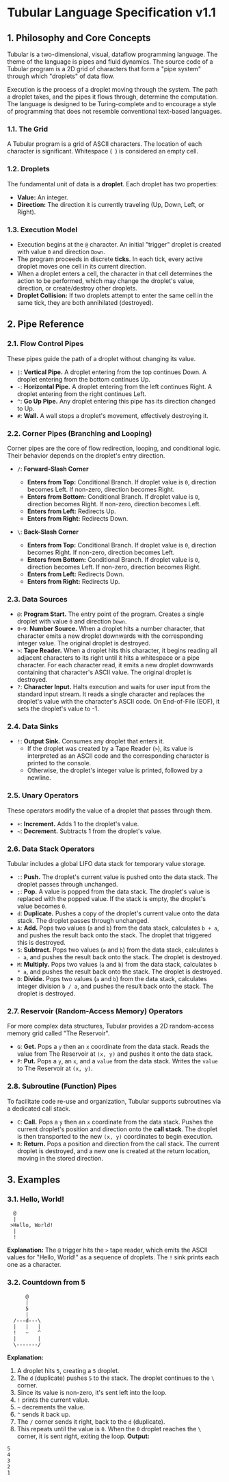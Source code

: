 # Tubular Language Specification v1.1

## 1. Philosophy and Core Concepts

Tubular is a two-dimensional, visual, dataflow programming language. The theme of the language is pipes and fluid dynamics. The source code of a Tubular program is a 2D grid of characters that form a "pipe system" through which "droplets" of data flow.

Execution is the process of a droplet moving through the system. The path a droplet takes, and the pipes it flows through, determine the computation. The language is designed to be Turing-complete and to encourage a style of programming that does not resemble conventional text-based languages.

### 1.1. The Grid
A Tubular program is a grid of ASCII characters. The location of each character is significant. Whitespace (` `) is considered an empty cell.

### 1.2. Droplets
The fundamental unit of data is a **droplet**. Each droplet has two properties:
*   **Value:** An integer.
*   **Direction:** The direction it is currently traveling (Up, Down, Left, or Right).

### 1.3. Execution Model
*   Execution begins at the `@` character. An initial "trigger" droplet is created with value `0` and direction `Down`.
*   The program proceeds in discrete **ticks**. In each tick, every active droplet moves one cell in its current direction.
*   When a droplet enters a cell, the character in that cell determines the action to be performed, which may change the droplet's value, direction, or create/destroy other droplets.
*   **Droplet Collision:** If two droplets attempt to enter the same cell in the same tick, they are both annihilated (destroyed).

## 2. Pipe Reference

### 2.1. Flow Control Pipes
These pipes guide the path of a droplet without changing its value.

*   `|`: **Vertical Pipe.** A droplet entering from the top continues Down. A droplet entering from the bottom continues Up.
*   `-`: **Horizontal Pipe.** A droplet entering from the left continues Right. A droplet entering from the right continues Left.
*   `^`: **Go Up Pipe.** Any droplet entering this pipe has its direction changed to Up.
*   `#`: **Wall.** A wall stops a droplet's movement, effectively destroying it.

### 2.2. Corner Pipes (Branching and Looping)
Corner pipes are the core of flow redirection, looping, and conditional logic. Their behavior depends on the droplet's entry direction.

*   `/`: **Forward-Slash Corner**
    *   **Enters from Top:** Conditional Branch. If droplet value is `0`, direction becomes Left. If non-zero, direction becomes Right.
    *   **Enters from Bottom:** Conditional Branch. If droplet value is `0`, direction becomes Right. If non-zero, direction becomes Left.
    *   **Enters from Left:** Redirects Up.
    *   **Enters from Right:** Redirects Down.

*   `\`: **Back-Slash Corner**
    *   **Enters from Top:** Conditional Branch. If droplet value is `0`, direction becomes Right. If non-zero, direction becomes Left.
    *   **Enters from Bottom:** Conditional Branch. If droplet value is `0`, direction becomes Left. If non-zero, direction becomes Right.
    *   **Enters from Left:** Redirects Down.
    *   **Enters from Right:** Redirects Up.

### 2.3. Data Sources
*   `@`: **Program Start.** The entry point of the program. Creates a single droplet with value `0` and direction `Down`.
*   `0`-`9`: **Number Source.** When a droplet hits a number character, that character emits a new droplet downwards with the corresponding integer value. The original droplet is destroyed.
*   `>`: **Tape Reader.** When a droplet hits this character, it begins reading all adjacent characters to its right until it hits a whitespace or a pipe character. For each character read, it emits a new droplet downwards containing that character's ASCII value. The original droplet is destroyed.
*   `?`: **Character Input.** Halts execution and waits for user input from the standard input stream. It reads a single character and replaces the droplet's value with the character's ASCII code. On End-of-File (EOF), it sets the droplet's value to -1.

### 2.4. Data Sinks
*   `!`: **Output Sink.** Consumes any droplet that enters it.
    *   If the droplet was created by a Tape Reader (`>`), its value is interpreted as an ASCII code and the corresponding character is printed to the console.
    *   Otherwise, the droplet's integer value is printed, followed by a newline.

### 2.5. Unary Operators
These operators modify the value of a droplet that passes through them.

*   `+`: **Increment.** Adds 1 to the droplet's value.
*   `~`: **Decrement.** Subtracts 1 from the droplet's value.

### 2.6. Data Stack Operators
Tubular includes a global LIFO data stack for temporary value storage.

*   `:`: **Push.** The droplet's current value is pushed onto the data stack. The droplet passes through unchanged.
*   `;`: **Pop.** A value is popped from the data stack. The droplet's value is replaced with the popped value. If the stack is empty, the droplet's value becomes `0`.
*   `d`: **Duplicate.** Pushes a copy of the droplet's current value onto the data stack. The droplet passes through unchanged.
*   `A`: **Add.** Pops two values (`a` and `b`) from the data stack, calculates `b + a`, and pushes the result back onto the stack. The droplet that triggered this is destroyed.
*   `S`: **Subtract.** Pops two values (`a` and `b`) from the data stack, calculates `b - a`, and pushes the result back onto the stack. The droplet is destroyed.
*   `M`: **Multiply.** Pops two values (`a` and `b`) from the data stack, calculates `b * a`, and pushes the result back onto the stack. The droplet is destroyed.
*   `D`: **Divide.** Pops two values (`a` and `b`) from the data stack, calculates integer division `b / a`, and pushes the result back onto the stack. The droplet is destroyed.

### 2.7. Reservoir (Random-Access Memory) Operators
For more complex data structures, Tubular provides a 2D random-access memory grid called "The Reservoir".

*   `G`: **Get.** Pops a `y` then an `x` coordinate from the data stack. Reads the value from The Reservoir at `(x, y)` and pushes it onto the data stack.
*   `P`: **Put.** Pops a `y`, an `x`, and a `value` from the data stack. Writes the `value` to The Reservoir at `(x, y)`.

### 2.8. Subroutine (Function) Pipes
To facilitate code re-use and organization, Tubular supports subroutines via a dedicated call stack.

*   `C`: **Call.** Pops a `y` then an `x` coordinate from the data stack. Pushes the current droplet's position and direction onto the **call stack**. The droplet is then transported to the new `(x, y)` coordinates to begin execution.
*   `R`: **Return.** Pops a position and direction from the call stack. The current droplet is destroyed, and a new one is created at the return location, moving in the stored direction.

## 3. Examples

### 3.1. Hello, World!
```
  @
  |
 >Hello, World!
  |
  !
```
**Explanation:** The `@` trigger hits the `>` tape reader, which emits the ASCII values for "Hello, World!" as a sequence of droplets. The `!` sink prints each one as a character.

### 3.2. Countdown from 5
```
      @
      |
      5
      |
  /---d---\
  |   |   |
  !   ~   ^
  |       |
  \-------/
```
**Explanation:**
1.  A droplet hits `5`, creating a `5` droplet.
2.  The `d` (duplicate) pushes `5` to the stack. The droplet continues to the `\` corner.
3.  Since its value is non-zero, it's sent left into the loop.
4.  `!` prints the current value.
5.  `~` decrements the value.
6.  `^` sends it back up.
7.  The `/` corner sends it right, back to the `d` (duplicate).
8.  This repeats until the value is `0`. When the `0` droplet reaches the `\` corner, it is sent right, exiting the loop.
**Output:**
```
5
4
3
2
1
```